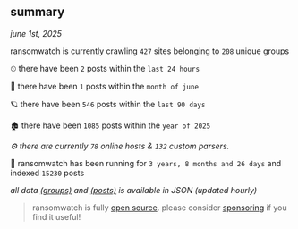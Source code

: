
## summary
_june 1st, 2025_

ransomwatch is currently crawling `427` sites belonging to `208` unique groups

⏲ there have been `2` posts within the `last 24 hours`

🦈 there have been `1` posts within the `month of june`

🪐 there have been `546` posts within the `last 90 days`

🏚 there have been `1085` posts within the `year of 2025`

_⚙️ there are currently `78` online hosts & `132` custom parsers._

🦕 ransomwatch has been running for `3 years, 8 months and 26 days` and indexed `15230` posts

_all data  [(groups)](http://ransomwhat.telemetry.ltd/groups) and [(posts)](http://ransomwhat.telemetry.ltd/posts) is available in JSON (updated hourly)_

> ransomwatch is fully [open source](https://github.com/joshhighet/ransomwatch#ransomwatch--). please consider [sponsoring](https://github.com/sponsors/joshhighet) if you find it useful!
